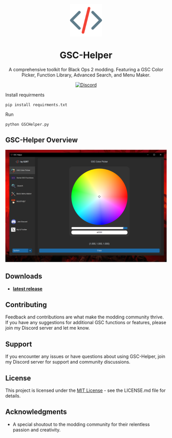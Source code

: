 <div align="center">
  <!-- Logo -->
  <a href="https://github.com/xS2RT/GSC-Helper">
    <img src="images/logo.png" height="100">
  </a>
  
  <!-- Title -->
  <h1>GSC-Helper</h1>
  
  <!-- Short Description -->
  <p>A comprehensive toolkit for Black Ops 2 modding. Featuring a GSC Color Picker, Function Library, Advanced Search, and Menu Maker.</p>
  
  <!-- Discord Badge -->
  <a href="https://discord.com/invite/wty7y89sHE">
    <img src="https://img.shields.io/discord/your_discord_server_id?logo=discord&style=flat-square" alt="Discord">
  </a>
</div>

Install requirments
```
pip install requirments.txt
```

Run
```
python GSCHelper.py
```

## GSC-Helper Overview

![GSC-Helper Overview](/ReadmeImages/overview_image.png)

## Downloads

- **[latest release](https://github.com/xS2RT/GSC-Helper/releases)**

## Contributing

Feedback and contributions are what make the modding community thrive. If you have any suggestions for additional GSC functions or features, please join my Discord server and let me know.

## Support

If you encounter any issues or have questions about using GSC-Helper, join my Discord server for support and community discussions.

## License

This project is licensed under the [MIT License](LICENSE) - see the LICENSE.md file for details.

## Acknowledgments

- A special shoutout to the modding community for their relentless passion and creativity.
